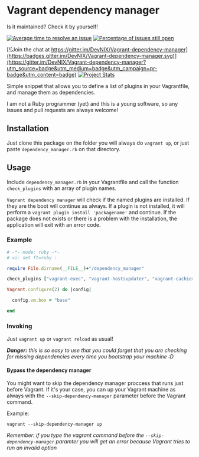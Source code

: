 # Vagrant dependency manager

Is it maintained? Check it by yourself!

[![Average time to resolve an issue](http://isitmaintained.com/badge/resolution/DevNIX/Vagrant-dependency-manager.svg)](http://isitmaintained.com/project/DevNIX/Vagrant-dependency-manager "Average time to resolve an issue") [![Percentage of issues still open](http://isitmaintained.com/badge/open/DevNIX/Vagrant-dependency-manager.svg)](http://isitmaintained.com/project/DevNIX/Vagrant-dependency-manager "Percentage of issues still open")

[![Join the chat at https://gitter.im/DevNIX/Vagrant-dependency-manager](https://badges.gitter.im/DevNIX/Vagrant-dependency-manager.svg)](https://gitter.im/DevNIX/Vagrant-dependency-manager?utm_source=badge&utm_medium=badge&utm_campaign=pr-badge&utm_content=badge) [![Project Stats](https://www.openhub.net/p/Vagrant-dependency-manager/widgets/project_thin_badge.gif)](https://www.openhub.net/p/Vagrant-dependency-manager)


Simple snippet that allows you to define a list of plugins in your Vagrantfile, and manage them as dependencies.

I am not a Ruby programmer (yet) and this is a young software, so any issues and pull requests are always welcome! 

## Installation

Just clone this package on the folder you will always do `vagrant up`, or just paste `dependency_manager.rb` on that directory.

## Usage

Include `dependency_manager.rb` in your Vagrantfile and call the function `check_plugins` with an array of plugin names.

`Vagrant dependency manager` will check if the named plugins are installed. If they are the boot will continue as always. If a plugin is not installed, it will perform a `vagrant plugin install 'packagename'` and continue. If the package does not exists or there is a problem with the installation, the application will exit with an error code.

### Example

```ruby
# -*- mode: ruby -*-
# vi: set ft=ruby :

require File.dirname(__FILE__)+"/dependency_manager"

check_plugins ["vagrant-exec", "vagrant-hostsupdater", "vagrant-cachier", "vagrant-triggers"]

Vagrant.configure(2) do |config|

  config.vm.box = "base"

end
```

### Invoking

Just `vagrant up` or `vagrant reload` as usual!

_**Danger:** this is so easy to use that you could forget that you are checking for missing dependencies every time you bootstrap your machine :D_

#### Bypass the dependency manager

You might want to skip the dependency manager proccess that runs just before Vagrant. If it's your case, you can up your Vagrant machine as always with the `--skip-dependency-manager` parameter before the Vagrant command.

Example:
```
vagrant --skip-dependency-manager up
```

_Remember: if you type the vagrant command before the `--skip-dependency-manager` paramter you will get an error because Vagrant tries to run an invalid option_
